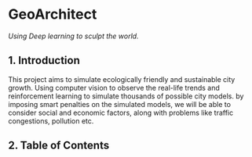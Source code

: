 # GeoArchitect
_Using Deep learning to sculpt the world._

## 1. Introduction
This project aims to simulate ecologically friendly and sustainable city growth. Using computer vision to observe the real-life trends and reinforcement learning to simulate thousands of possible city models. by imposing smart penalties on the simulated models, we will be able to consider social and economic factors, along with problems like traffic congestions, pollution etc.

## 2. Table of Contents




